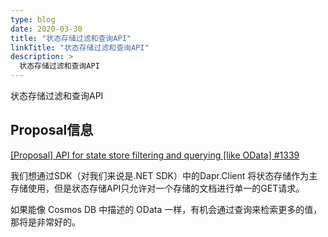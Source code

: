 ```yaml
---
type: blog
date: 2020-03-30
title: "状态存储过滤和查询API"
linkTitle: "状态存储过滤和查询API"
description: >
  状态存储过滤和查询API
---
```


状态存储过滤和查询API

## Proposal信息

[[Proposal] API for state store filtering and querying [like OData] #1339](https://github.com/dapr/dapr/issues/1339)

我们想通过SDK（对我们来说是.NET SDK）中的Dapr.Client 将状态存储作为主存储使用，但是状态存储API只允许对一个存储的文档进行单一的GET请求。

如果能像 Cosmos DB 中描述的 OData 一样，有机会通过查询来检索更多的值，那将是非常好的。



